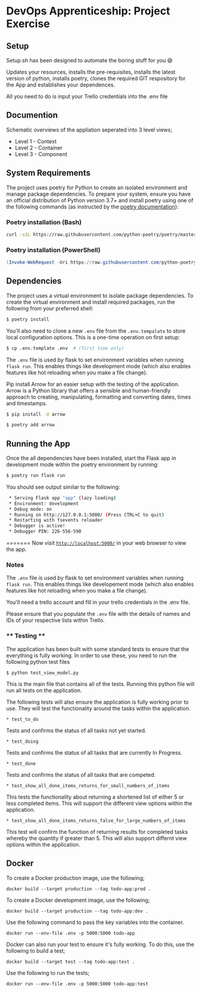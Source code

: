 # DevOps Apprenticeship: Project Exercise

## Setup
 

Setup.sh has been designed to automate the boring stuff for you :smile: 

Updates your resources, installs the pre-requisites, installs the latest version of python, installs poetry, clones the required GIT respository for the App and establishes your dependences.  

All you need to do is input your Trello credentials into the .env file
 
## Documention 
Schematic overviews of the appliation seperated into 3 level views; 
* Level 1 - Context
* Level 2 - Container 
* Level 3 - Component

## System Requirements

The project uses poetry for Python to create an isolated environment and manage package dependencies. To prepare your system, ensure you have an official distribution of Python version 3.7+ and install poetry using one of the following commands (as instructed by the [poetry documentation](https://python-poetry.org/docs/#system-requirements)):

### Poetry installation (Bash)

```bash
curl -sSL https://raw.githubusercontent.com/python-poetry/poetry/master/get-poetry.py | python
```

### Poetry installation (PowerShell)

```powershell
(Invoke-WebRequest -Uri https://raw.githubusercontent.com/python-poetry/poetry/master/get-poetry.py -UseBasicParsing).Content | python
```

## Dependencies

The project uses a virtual environment to isolate package dependencies. To create the virtual environment and install required packages, run the following from your preferred shell:

```bash
$ poetry install
```

You'll also need to clone a new `.env` file from the `.env.tempalate` to store local configuration options. This is a one-time operation on first setup:

```bash
$ cp .env.template .env  # (first time only)
```

The `.env` file is used by flask to set environment variables when running `flask run`. This enables things like development mode (which also enables features like hot reloading when you make a file change). 

Pip install Arrow for an easier setup with the testing of the application.  Arrow is a Python library that offers a sensible and human-friendly approach to creating, manipulating, formatting and converting dates, times and timestamps.

```bash
$ pip install -U arrow

$ poetry add arrow 
```

## Running the App

Once the all dependencies have been installed, start the Flask app in development mode within the poetry environment by running:
```bash
$ poetry run flask run
```

You should see output similar to the following:
```bash
 * Serving Flask app "app" (lazy loading)
 * Environment: development
 * Debug mode: on
 * Running on http://127.0.0.1:5000/ (Press CTRL+C to quit)
 * Restarting with fsevents reloader
 * Debugger is active!
 * Debugger PIN: 226-556-590
```
=======
Now visit [`http://localhost:5000/`](http://localhost:5000/) in your web browser to view the app.

### Notes

The `.env` file is used by flask to set environment variables when running `flask run`. This enables things like developement mode (which also enables features like hot reloading when you make a file change).

You'll need a trello account and fill in your trello credentials in the .env file.

Please ensure that you populate the `.env` file with the details of names and IDs of your respective lists within Trello. 

### ** Testing **

The application has been built with some standard tests to ensure that the everything is fully working.  In order to use these, you need to run the following python test files 

``` 
$ python test_view_model.py
```
This is the main file that contains all of the tests.  Running this python file will run all tests on the application.  

The following tests will also ensure the application is fully working prior to use.  They will test the functionality around the tasks within the application.  
```
* test_to_do
```
Tests and confirms the status of all tasks not yet started.  

```
* test_doing
```
Tests and confirms the status of all tasks that are currently In Progress.
```
* test_done
```
Tests and confirms the status of all tasks that are competed.  
```
* test_show_all_done_items_returns_for_small_numbers_of_items
```
This tests the functionality about returning a shortened list of either 5 or less completed items.  This will support the different view options within the application.  
```
* test_show_all_done_items_returns_false_for_large_numbers_of_items
```
This test will confirm the function of returning results for completed tasks whereby the quantity if greater than 5.  This will also support differnt view options within the application.  

 
## Docker

To create a Docker production image, use the following;

```
docker build --target production --tag todo-app:prod .
```

To create a Docker development image, use the following;

```
docker build --target production --tag todo-app:dev .
```

Use the following command to pass the key variables into the container.  

```
docker run --env-file .env -p 5000:5000 todo-app 
```

Docker can also run your test to ensure it's fully working.  To do this, use the following to build a test; 

```
docker build --target test --tag todo-app:test .
```

Use the following to run the tests;

```
docker run --env-file .env -p 5000:5000 todo-app:test
```

